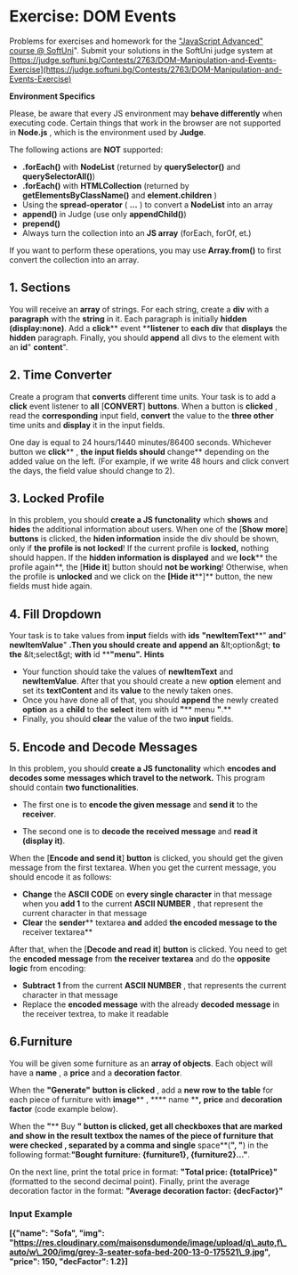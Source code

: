# **Exercise: DOM Events**

Problems for exercises and homework for the [&quot;JavaScript Advanced&quot; course @ SoftUni](https://softuni.bg/courses/js-advanced)&quot;. Submit your solutions in the SoftUni judge system at [https://judge.softuni.bg/Contests/2763/DOM-Manipulation-and-Events-Exercise](https://judge.softuni.bg/Contests/2763/DOM-Manipulation-and-Events-Exercise)

**Environment Specifics**

Please, be aware that every JS environment may **behave differently** when executing code. Certain things that work in the browser are not supported in **Node.js** , which is the environment used by **Judge**.

The following actions are **NOT** supported:

- **.forEach()** with **NodeList** (returned by **querySelector()** and **querySelectorAll()**)
- **.forEach()** with **HTMLCollection** (returned by **getElementsByClassName()** and **element.children** )
- Using the **spread-operator** ( **...** ) to convert a **NodeList** into an array
- **append()** in Judge (use only **appendChild()**)
- **prepend()**
- Always turn the collection into an **JS array** (forEach, forOf, et.)

If you want to perform these operations, you may use **Array.from()** to first convert the collection into an array.


## 1. Sections

You will receive an **array** of strings. For each string, create a **div** with a **paragraph** with the **string** in it. Each paragraph is initially **hidden** **(display:none)**. Add a **click**** event ****listener** to **each div** that **displays** the **hidden** paragraph. Finally, you should **append** all divs to the element with an **id**&quot; **content**&quot;.


## 2. Time Converter

Create a program that **converts** different time units. Your task is to add a **click** event listener to **all** [**CONVERT**] **buttons**. When a button is **clicked** , read the **corresponding** input field, **convert** the value to the **three other** time units and **display** it in the input fields.


One day is equal to 24 hours/1440 minutes/86400 seconds. Whichever button we **click**** , **the input fields should** change** depending on the added value on the left. (For example, if we write 48 hours and click convert the days, the field value should change to 2).


## 3. Locked Profile

In this problem, you should **create a JS functonality** which **shows** and **hides** the additional
information about users.
When one of the [**Show**  **more**] **buttons** is clicked, the **hiden information** inside the div should
be shown, only if **the profile is not locked**! If the current profile is **locked,** nothing should
happen.
If the **hidden information is displayed** and we **lock**** the profile again**, the [**Hide it**] button
should **not be working**! Otherwise, when the profile is **unlocked** and we click on the **[Hide it****]**
button, the new fields must hide again.


## 4. Fill Dropdown

Your task is to take values from **input** fields with **ids**  **&quot;newItemText****&quot; **and**&quot; ****newItemValue****&quot; **.Then you should create and append an** \&lt;option\&gt; **to the** \&lt;select\&gt; **with** id ****&quot;menu&quot;.**
**Hints**

- Your function should take the values of **newItemText** and **newItemValue**. After that you should create a new **option** element and set its **textContent** and its **value** to the newly taken ones.
- Once you have done all of that, you should **append** the newly created **option** as a **child** to the **select** item with id **&quot;**** menu ****&quot;****.**
- Finally, you should **clear** the value of the two **input** fields.


## 5. Encode and Decode Messages

In this problem, you should **create a JS functonality** which **encodes and decodes some**
**messages which travel to the network.**
This program should contain **two functionalities**.

* The first one is to **encode the given message** and **send it** to the **receiver**.

* The second one is to **decode the received message** and **read it (display it)**.

When the [**Encode and send it**] **button** is clicked, you should get the given message from the first textarea. When you get the current message, you should encode it as follows:

- **Change** the **ASCII CODE** on **every single character** in that message when you **add 1** to the current **ASCII NUMBER** , that represent the current character in that message
- **Clear** the **sender**** textarea **and** added **the encoded message to the** receiver textarea**


After that, when the [**Decode and read it**] **button** is clicked. You need to get the **encoded message** from **the receiver textarea** and do the **opposite logic** from encoding:

- **Subtract 1** from the current **ASCII NUMBER** , that represents the current character in that message
- Replace the **encoded message** with the already **decoded message** in the receiver textrea, to make it readable

## 6.Furniture

You will be given some furniture as an **array of objects**. Each object will have a **name** , a **price** and a **decoration factor**.

When the **&quot;Generate&quot;**  **button is clicked** , add a **new row to the table** for each piece of furniture with **image**** , **** name ****,**  **price** and **decoration factor** (code example below).

When the **&quot;**** Buy ****&quot;** button is clicked, get all **checkboxes that are marked** and show in the **result textbox** the **names** of the piece of furniture that **were checked** , separated by a **comma** and **single**** space**(**&quot;, &quot;**) in the following format:**&quot;Bought furniture: {furniture1}, {furniture2}…&quot;**.

On the next line, print the total price in format: **&quot;Total price: {totalPrice}&quot;** (formatted to the second decimal point). Finally, print the average decoration factor in the format: **&quot;Average decoration factor: {decFactor}&quot;**

### Input Example

**[{&quot;name&quot;: &quot;Sofa&quot;, &quot;img&quot;: &quot;https://res.cloudinary.com/maisonsdumonde/image/upload/q\_auto,f\_auto/w\_200/img/grey-3-seater-sofa-bed-200-13-0-175521\_9.jpg&quot;, &quot;price&quot;: 150, &quot;decFactor&quot;: 1.2}]**

